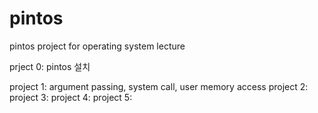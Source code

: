 # pintos
pintos project for operating system lecture

prject 0: pintos 설치

project 1: argument passing, system call, user memory access
project 2:
project 3:
project 4:
project 5:
